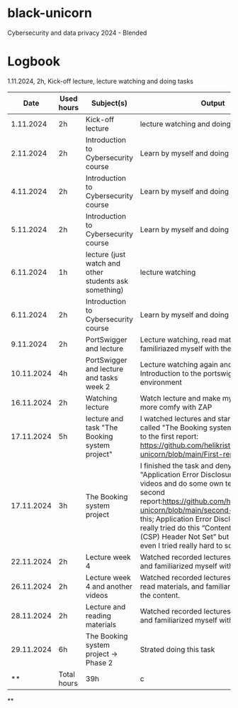 # black-unicorn
Cybersecurity and data privacy 2024 -  Blended

# Logbook
1.11.2024, 2h, Kick-off lecture, lecture watching and doing tasks

| Date  | Used hours | Subject(s)  | Output |
| ------------- | ------------- |------------- | ------------- |
| 1.11.2024  | 2h | Kick-off lecture  | lecture watching and doing tasks |
| 2.11.2024  | 2h | Introduction to Cybersecurity course  | Learn by myself and doing task |
| 4.11.2024  | 2h | Introduction to Cybersecurity course  | Learn by myself and doing task |
| 5.11.2024  | 2h | Introduction to Cybersecurity course  | Learn by myself and doing task |
| 6.11.2024  | 1h | lecture (just watch and other students ask something)  | lecture watching |
| 6.11.2024  | 2h | Introduction to Cybersecurity course  | Learn by myself and doing task |
| 9.11.2024  | 2h |  PortSwigger and lecture | Lecture watching, read materilas and familiriazed myself with the materials |
| 10.11.2024  | 4h |  PortSwigger and lecture and tasks week 2 | Lecture watching again and doing task Introduction to the portswigger environment |
| 16.11.2024  | 2h | Watching lecture| Watch lecture and make myself a little bit more comfy with  ZAP |
| 17.11.2024  | 5h | lecture and task "The Booking system project"  | I watched lectures and start to do the task called "The Booking system project"  Link to the first report: https://github.com/helikristae/black-unicorn/blob/main/First-report-Heli1.md |
| 17.11.2024  | 3h | The Booking system project   | I finished the task and deny this "Application Error Disclosure" and watch videos and do some own test. Link to second report:https://github.com/helikristae/black-unicorn/blob/main/second-report.md I do this; Application Error Disclosure. And I really tried do this “Content Security Policy (CSP) Header Not Set” but it doesn’t work even I tried really hard to solve it. |
| 22.11.2024  | 2h |  Lecture week 4| Watched recorded lectures, read materials, and familiarized myself with the content.|
| 26.11.2024  | 2h |  Lecture week 4 and another videos | Watched recorded lectures and videos, read materials, and familiarized myself with the content. |
| 28.11.2024  | 2h |  Lecture and reading materials |Watched recorded lectures, read materials, and familiarized myself with the content. |
| 29.11.2024  | 6h |  The Booking system project → Phase 2 | Strated doing this task |
**| Total hours | 39h |  c| c |
**

